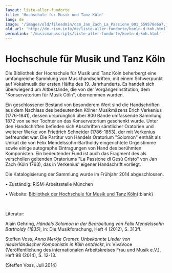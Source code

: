 ```yaml
---
layout: liste-aller-fundorte
title: 'Hochschule für Musik und Tanz Köln'
lang: de
image: '/images/old/fileadmin/csm_Jan_Zach_La_Passione_001_559578e6a7.jpg'
old_url: 'http://de.rism.info/de/liste-aller-fundorte/koeln-d-knh.html'
permalink: '/musicmanuscripts/liste-aller-fundorte/koeln-d-knh.html'
---
```



# Hochschule für Musik und Tanz Köln

Die Bibliothek der Hochschule für Musik und Tanz Köln beherbergt eine umfangreiche Sammlung von Musikhandschriften, mit einem Schwerpunkt auf Vokalmusik der ersten Hälfte des 19. Jahrhunderts. Es handelt sich überwiegend um Altbestände, die von der Vorgängerinstitution, dem "Konservatorium für Musik Cöln", übernommen wurden.

Ein geschlossener Bestand von besonderem Wert sind die Handschriften aus dem Nachlass des bedeutenden Kölner Musikmäzens Erich Verkenius (1776-1841), dessen ursprünglich über 800 Bände umfassende Sammlung 1872 von seiner Tochter an das Konservatorium geschenkt wurde. Unter den Handschriften befinden sich Abschriften sämtlicher Oratorien und weiterer Werke von Friedrich Schneider (1786-1853), der mit Verkenius befreundet war. Die Partitur von Händels Oratorium "Solomon" enthält als Unikat die von Felix Mendelssohn-Bartholdy eingerichtete Orgelstimme sowie einige autographe Eintragungen von Hand des berühmten Komponisten. Ein bedeutender Fund ist auch das Fragment des als verschollen geltenden Oratoriums "La Passione di Gesù Cristo" von Jan Zach (Köln 1763), das in Verkenius' eigener Handschrift vorliegt.

Die Katalogisierung der Sammlung wurde im Frühjahr 2014 abgeschlossen.

• Zuständig: RISM-Arbeitsstelle München

• Website: [Bibliothek der Hochschule für Musik und Tanz Köln](https://www.hfmt-koeln.de/bibliothek/ "Opens external link in new window"){:blank}

&nbsp;

Literatur:

Alain Gehring, _Händels Solomon in der Bearbeitung von Felix Mendelssohn Bartholdy (1835)_, in: Die Musikforschung, Heft 4 (2012), S. 313ff.

Steffen Voss, _Anna Merkje Cramer. Unbekannte Lieder von niederländischer Komponistin in Köln entdeckt_, in: VivaVoce (Veröffentlichung des internationalen Arbeitskreises Frau und Musik e.V.), Heft 98 (2014), S. 12-13.

(Steffen Voss, Juli 2014)

